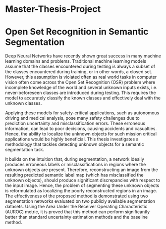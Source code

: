 # Master-Thesis-Project
# Open Set Recognition in Semantic Segmentation

  Deep Neural Networks have recently shown great success in many machine learning domains and problems. Traditional machine learning models
assume that the classes encountered during testing is always a subset of the
classes encountered during training, or in other words, a closed set. However,
this assumption is violated often as real world tasks in computer vision often come across the Open Set Recognition (OSR) problem where incomplete
knowledge of the world and several unknown inputs exists, i.e. never-beforeseen classes are introduced during testing. This requires the model to accurately classify the known classes and effectively deal with the unknown classes.

  Applying these models for safety-critical applications, such as autonomous driving and medical analysis, pose many safety challenges due to prediction uncertainty and misclassification errors. These erroneous information, can lead to poor decisions, causing accidents and casualties. Hence,
the ability to localize the unknown objects for such mission critical applications would be highly beneficial. This thesis investigates a methodology that
tackles detecting unknown objects for a semantic segmentation task.

  It builds on the intuition that, during segmentation, a network ideally
produces erroneous labels or misclassifications in regions where the unknown
objects are present. Therefore, reconstructing an image from the resulting
predicted semantic label map (which has misclassified the unknown objects),
should produce significant discrepancies with respect to the input image.
Hence, the problem of segmenting these unknown objects is reformulated as
localizing the poorly reconstructed regions in an image. The effectiveness
of the proposed method is demonstrated using two segmentation networks
evaluated on two publicly available segmentation datasets. Using the Area
Under the Receiver Operating Characteristic (AUROC) metric, it is proved
that this method can perform significantly better than standard uncertainty
estimation methods and the baseline method.
